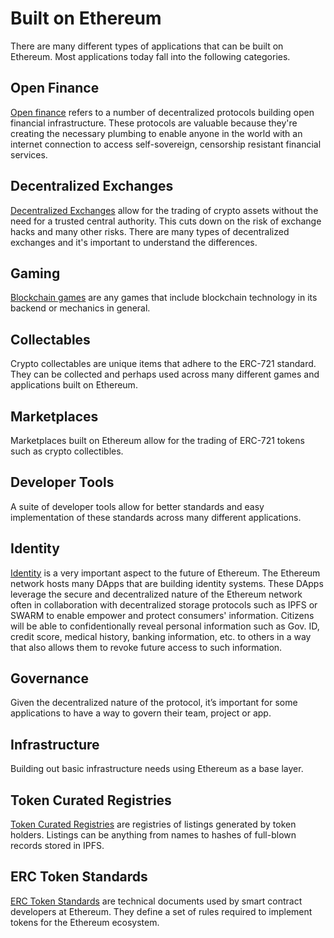 # Built on Ethereum

There are many different types of applications that can be built on Ethereum. Most applications today fall into the following categories. 

## Open Finance
[Open finance](open-finance/what-is-open-finance.md) refers to a number of decentralized protocols building open financial infrastructure. These protocols are valuable because they're creating the necessary plumbing to enable anyone in the world with an internet connection to access self-sovereign, censorship resistant financial services.

## Decentralized Exchanges
[Decentralized Exchanges](decentralized-exchanges/what-are-decentralized-exchanges.md) allow for the trading of crypto assets without the need for a trusted central authority. This cuts down on the risk of exchange hacks and many other risks. There are many types of decentralized exchanges and it's important to understand the differences.

## Gaming
[Blockchain games](games/what-is-blockchain-gaming.md) are any games that include blockchain technology in its backend or mechanics in general.

## Collectables
Crypto collectables are unique items that adhere to the ERC-721 standard. They can be collected and perhaps used across many different games and applications built on Ethereum.

## Marketplaces
Marketplaces built on Ethereum allow for the trading of ERC-721 tokens such as crypto collectibles.

## Developer Tools

A suite of developer tools allow for better standards and easy implementation of these standards across many different applications.

## Identity
[Identity](identity/identity-on-ethereum.md) is a very important aspect to the future of Ethereum. The Ethereum network hosts many DApps that are building identity systems. These DApps leverage the secure and decentralized nature of the Ethereum network often in collaboration with decentralized storage protocols such as IPFS or SWARM to enable empower and protect consumers' information. Citizens will be able to confidentionally reveal personal information such as Gov. ID, credit score, medical history, banking information, etc. to others in a way that also allows them to revoke future access to such information.

## Governance
Given the decentralized nature of the protocol, it’s important for some applications to have a way to govern their team, project or app.

## Infrastructure
Building out basic infrastructure needs using Ethereum as a base layer.

## Token Curated Registries
[Token Curated Registries](tcrs/what-are-tcrs.md) are registries of listings generated by token holders. Listings can be anything from names to hashes of full-blown records stored in IPFS. 

## ERC Token Standards
[ERC Token Standards](erc-token-standards/what-are-erc-tokens.md) are technical documents used by smart contract developers at Ethereum. They define a set of rules required to implement tokens for the Ethereum ecosystem.
